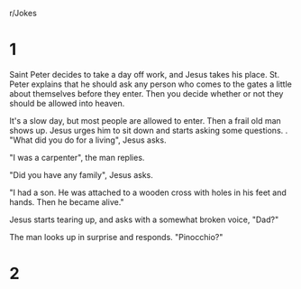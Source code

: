 r/Jokes

# 1 
Saint Peter decides to take a day off work, and Jesus takes his place. St. Peter explains that he should ask any person who comes to the gates a little about themselves before they enter. Then you decide whether or not they should be allowed into heaven.

It's a slow day, but most people are allowed to enter. Then a frail old man shows up. Jesus urges him to sit down and starts asking some questions. . "What did you do for a living", Jesus asks.

"I was a carpenter", the man replies.

"Did you have any family", Jesus asks.

"I had a son. He was attached to a wooden cross with holes in his feet and hands. Then he became alive."

Jesus starts tearing up, and asks with a somewhat broken voice, "Dad?"

The man looks up in surprise and responds. "Pinocchio?"


# 2
